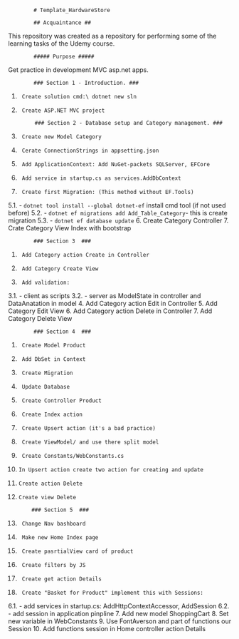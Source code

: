 			# Template_HardwareStore

			## Acquaintance ##
This repository was created as a repository for performing some of the learning tasks of the Udemy course.

			##### Purpose #####
Get practice in development MVC asp.net apps.

			### Section 1 - Introduction. ###
1.		Create solution cmd:\ dotnet new sln
2.		Create ASP.NET MVC project

			### Section 2 - Database setup and Category management. ###

1.		Create new Model Category
2.		Cerate ConnectionStrings in appsetting.json
3.		Add ApplicationContext: Add NuGet-packets SQLServer, EFCore
4.		Add service in startup.cs as services.AddDbContext
5.		Create first Migration: (This method without EF.Tools)
5.1.		- `dotnet tool install --global dotnet-ef` install cmd tool (if not used before)
5.2.		- `dotnet ef migrations add Add_Table_Category`- this is create migration
5.3.		- `dotnet ef database update`
6.		Create Category Controller
7.		Crate Category View Index with bootstrap

			### Section 3  ###

1.		Add Category action Create in Controller
2.		Add Category Create View
3.		Add validation:
3.1.		- client as scripts
3.2. 		- server as ModelState in controller and DataAnatation in model
4.		Add Category action Edit in Controller
5.		Add Category Edit View
6.		Add Category action Delete in Controller
7.		Add Category Delete View
	
			### Section 4  ###

1.		Create Model Product
2.		Add DbSet in Context
3.		Create Migration
4.		Update Database
5.		Create Controller Product
6.		Create Index action
7. 		Create Upsert action (it's a bad practice)
8.		Create ViewModel/ and use there split model
9.  	Create Constants/WebConstants.cs
10.		In Upsert action create two action for creating and update
11.		Create action Delete
12. 	Create view Delete

			### Section 5  ###
		
1.		Change Nav bashboard
2.		Make new Home Index page
3.		Create pasrtialView card of product
4.		Create filters by JS
5.		Create get action Details   
6.  	Create "Basket for Product" implement this with Sessions:
6.1. 		- add services in startup.cs: AddHttpContextAccessor, AddSession
6.2.		- add session in application pinpline
7.		Add new model ShoppingCart
8. 		Set new variable in WebConstants
9. 		Use FontAverson and part of functions our Session
10. 	Add functions session in Home controller action Details
